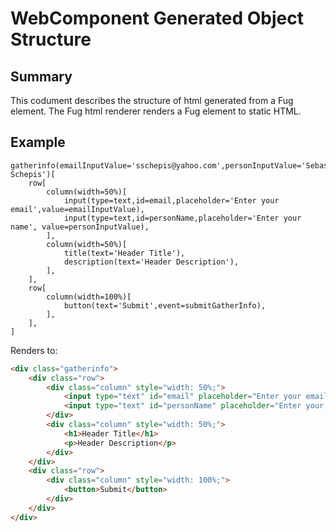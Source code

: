 # WebComponent Generated Object Structure

## Summary 

This codument describes the structure of html generated from a Fug element. The Fug html renderer renders a Fug element to static HTML.

## Example

```fug
gatherinfo(emailInputValue='sschepis@yahoo.com',personInputValue='Sebastian Schepis')[
    row[
        column(width=50%)[
            input(type=text,id=email,placeholder='Enter your email',value=emailInputValue),
            input(type=text,id=personName,placeholder='Enter your name', value=personInputValue),
        ],
        column(width=50%)[
            title(text='Header Title'),
            description(text='Header Description'),
        ],
    ],
    row[
        column(width=100%)[
            button(text='Submit',event=submitGatherInfo),
        ],
    ],
]
```
Renders to:

```html
<div class="gatherinfo">
    <div class="row">
        <div class="column" style="width: 50%;">
            <input type="text" id="email" placeholder="Enter your email" value="sschepis@yahoo.com" >
            <input type="text" id="personName" placeholder="Enter your name" value="Sebastian Schepis" >
        </div>
        <div class="column" style="width: 50%;">
            <h1>Header Title</h1>
            <p>Header Description</p>
        </div>
    </div>
    <div class="row">
        <div class="column" style="width: 100%;">
            <button>Submit</button>
        </div>
    </div>
</div>
```